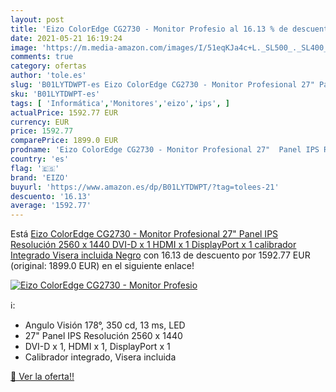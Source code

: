 ```yaml
---
layout: post
title: 'Eizo ColorEdge CG2730 - Monitor Profesio al 16.13 % de descuento'
date: 2021-05-21 16:19:24
image: 'https://m.media-amazon.com/images/I/51eqKJa4c+L._SL500_._SL400_.jpg'
comments: true
category: ofertas
author: 'tole.es'
slug: 'B01LYTDWPT-es Eizo ColorEdge CG2730 - Monitor Profesional 27" Panel IPS...'
sku: 'B01LYTDWPT-es'
tags: [ 'Informática','Monitores','eizo','ips', ]
actualPrice: 1592.77 EUR
currency: EUR
price: 1592.77
comparePrice: 1899.0 EUR
prodname: 'Eizo ColorEdge CG2730 - Monitor Profesional 27"  Panel IPS Resolución 2560 x 1440  DVI-D x 1  HDMI x 1  DisplayPort x 1  calibrador Integrado  Visera incluida   Negro'
country: 'es'
flag: '🇪🇸'
brand: 'EIZO'
buyurl: 'https://www.amazon.es/dp/B01LYTDWPT/?tag=tolees-21'
descuento: '16.13'
average: '1592.77'
---
```


Está [Eizo ColorEdge CG2730 - Monitor Profesional 27"  Panel IPS Resolución 2560 x 1440  DVI-D x 1  HDMI x 1  DisplayPort x 1  calibrador Integrado  Visera incluida   Negro](https://www.amazon.es/dp/B01LYTDWPT/?tag=tolees-21) con 16.13 de descuento por 1592.77 EUR (original: 1899.0 EUR) en el siguiente enlace!

[![Eizo ColorEdge CG2730 - Monitor Profesio](https://m.media-amazon.com/images/I/51eqKJa4c+L._SL500_._SL400_.jpg)](https://www.amazon.es/dp/B01LYTDWPT/?tag=tolees-21)

ℹ️:

- Angulo Visión 178°, 350 cd, 13 ms, LED
- 27" Panel IPS Resolución 2560 x 1440
- DVI-D x 1, HDMI x 1, DisplayPort x 1
- Calibrador integrado, Visera incluida

[🛒 Ver la oferta!!](https://www.amazon.es/dp/B01LYTDWPT/?tag=tolees-21)
